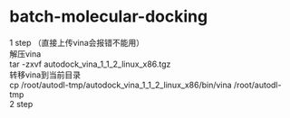 # batch-molecular-docking
1 step （直接上传vina会报错不能用）<br>
解压vina <br>
tar -zxvf autodock_vina_1_1_2_linux_x86.tgz<br>
转移vina到当前目录<br>
cp /root/autodl-tmp/autodock_vina_1_1_2_linux_x86/bin/vina /root/autodl-tmp <br>
2 step
